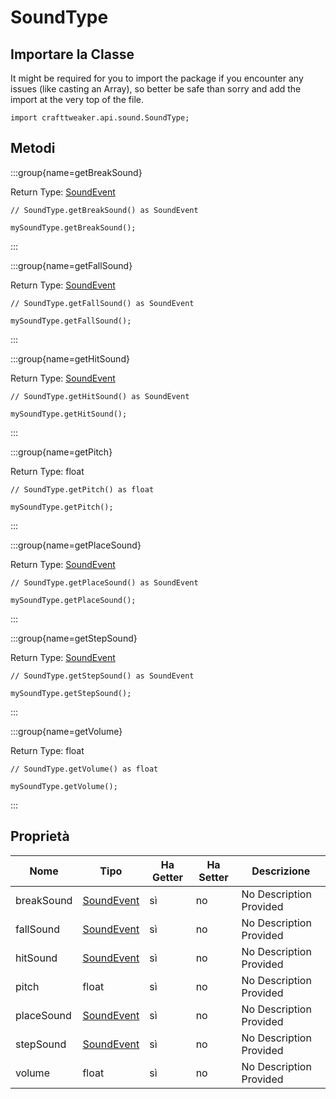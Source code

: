 # SoundType

## Importare la Classe

It might be required for you to import the package if you encounter any issues (like casting an Array), so better be safe than sorry and add the import at the very top of the file.
```zenscript
import crafttweaker.api.sound.SoundType;
```


## Metodi

:::group{name=getBreakSound}

Return Type: [SoundEvent](/vanilla/api/sound/SoundEvent)

```zenscript
// SoundType.getBreakSound() as SoundEvent

mySoundType.getBreakSound();
```

:::

:::group{name=getFallSound}

Return Type: [SoundEvent](/vanilla/api/sound/SoundEvent)

```zenscript
// SoundType.getFallSound() as SoundEvent

mySoundType.getFallSound();
```

:::

:::group{name=getHitSound}

Return Type: [SoundEvent](/vanilla/api/sound/SoundEvent)

```zenscript
// SoundType.getHitSound() as SoundEvent

mySoundType.getHitSound();
```

:::

:::group{name=getPitch}

Return Type: float

```zenscript
// SoundType.getPitch() as float

mySoundType.getPitch();
```

:::

:::group{name=getPlaceSound}

Return Type: [SoundEvent](/vanilla/api/sound/SoundEvent)

```zenscript
// SoundType.getPlaceSound() as SoundEvent

mySoundType.getPlaceSound();
```

:::

:::group{name=getStepSound}

Return Type: [SoundEvent](/vanilla/api/sound/SoundEvent)

```zenscript
// SoundType.getStepSound() as SoundEvent

mySoundType.getStepSound();
```

:::

:::group{name=getVolume}

Return Type: float

```zenscript
// SoundType.getVolume() as float

mySoundType.getVolume();
```

:::


## Proprietà

| Nome       | Tipo                                        | Ha Getter | Ha Setter | Descrizione             |
| ---------- | ------------------------------------------- | --------- | --------- | ----------------------- |
| breakSound | [SoundEvent](/vanilla/api/sound/SoundEvent) | sì        | no        | No Description Provided |
| fallSound  | [SoundEvent](/vanilla/api/sound/SoundEvent) | sì        | no        | No Description Provided |
| hitSound   | [SoundEvent](/vanilla/api/sound/SoundEvent) | sì        | no        | No Description Provided |
| pitch      | float                                       | sì        | no        | No Description Provided |
| placeSound | [SoundEvent](/vanilla/api/sound/SoundEvent) | sì        | no        | No Description Provided |
| stepSound  | [SoundEvent](/vanilla/api/sound/SoundEvent) | sì        | no        | No Description Provided |
| volume     | float                                       | sì        | no        | No Description Provided |

